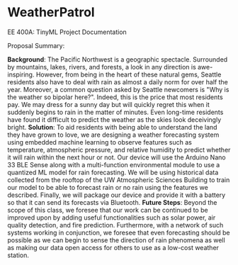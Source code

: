 # WeatherPatrol
EE 400A: TinyML Project Documentation

Proposal Summary:

**Background**: The Pacific Northwest is a geographic spectacle. Surrounded by mountains, lakes, rivers, and forests, a look in any direction is awe-inspiring. However, from being in the heart of these natural gems, Seattle residents also have to deal with rain as almost a daily norm for over half the year. Moreover, a common question asked by Seattle newcomers is "Why is the weather so bipolar here?". Indeed, this is the price that most residents pay. We may dress for a sunny day but will quickly regret this when it suddenly begins to rain in the matter of minutes. Even long-time residents have found it difficult to predict the weather as the skies look deceivingly bright.
**Solution**: To aid residents with being able to understand the land they have grown to love, we are designing a weather forecasting system using embedded machine learning to observe features such as temperature, atmospheric pressure, and relative humidity to predict whether it will rain within the next hour or not. Our device will use the Arduino Nano 33 BLE Sense along with a multi-function environmental module to use a quantized ML model for rain forecasting. We will be using historical data collected from the rooftop of the UW Atmospheric Sciences Building to train our model to be able to forecast rain or no rain using the features we described. Finally, we will package our device and provide it with a battery so that it can send its forecasts via Bluetooth.
**Future Steps**: Beyond the scope of this class, we foresee that our work can be continued to be improved upon by adding useful functionalities such as solar power, air quality detection, and fire prediction. Furthermore, with a network of such systems working in conjunction, we foresee that even forecasting should be possible as we can begin to sense the direction of rain phenomena as well as making our data open access for others to use as a low-cost weather station.
